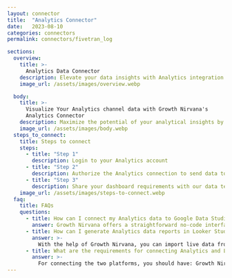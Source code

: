 ```yaml
---
layout: connector
title:  "Analytics Connector"
date:   2023-08-10
categories: connectors
permalink: connectors/fivetran_log

sections:
  overview:
    title: >-
      Analytics Data Connector
    description: Elevate your data insights with Analytics integration. Seamlessly blend your comprehensive analytical data with Looker Studio's capabilities, transforming raw data into strategic insights that guide your decision-making.
    image_url: /assets/images/overview.webp

  body:
    title: >-
      Visualize Your Analytics channel data with Growth Nirvana's
      Analytics Connector
    description: Maximize the potential of your analytical insights by integrating Analytics with Looker Studio's data visualization prowess.
    image_url: /assets/images/body.webp
  steps_to_connect:
    title: Steps to connect
    steps:
      - title: "Step 1"
        description: Login to your Analytics account
      - title: "Step 2"
        description: Authorize the Analytics connection to send data to Growth Nirvana
      - title: "Step 3"
        description: Share your dashboard requirements with our data team. We will build the report for you.
    image_url: /assets/images/steps-to-connect.webp
  faq:
    title: FAQs
    questions:
      - title: How can I connect my Analytics data to Google Data Studio/Looker Studio?
        answer: Growth Nirvana offers a straightforward no-code interface to connect to Analytics data sources.
      - title: How can I generate Analytics data reports in Looker Studio?
        answer: >-
          With the help of Growth Nirvana, you can import live data from Analytics into Looker Studio. These data can be viewed in charts, tables, and dashboards to generate branded reports that can be shared instantly.
      - title: What are the requirements for connecting Analytics and Looker Studio?
        answer: >-
          For connecting the two platforms, you should have: Growth Nirvana Account and Analytics Ads Account
---
```


